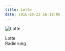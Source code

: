 ```yaml
---
title: Lotte
date: 2016-10-23 16:19:00
---
```

![Lotte](/img/radierungen/lotte.jpg)

Lotte<br>
Radierung
